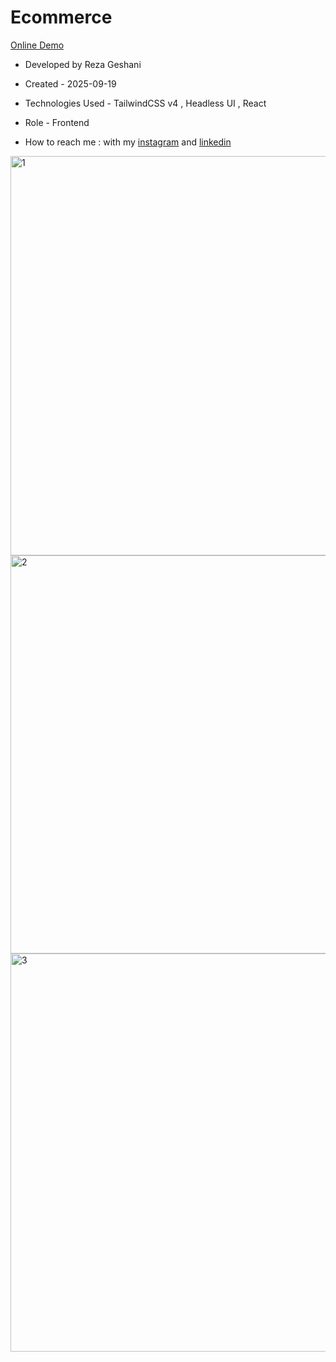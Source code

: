 # Ecommerce   

[Online Demo](https://ecommerce-wine-eta.vercel.app/)

- Developed by Reza Geshani                  

- Created - 2025-09-19      

- Technologies Used - TailwindCSS v4 , Headless UI , React       

- Role - Frontend

- How to reach me : with my [instagram](https://www.instagram.com/rezageshani_web) and [linkedin](http://www.linkedin.com/in/reza-geshani-web)

<img width="1350" height="639" alt="1" src="https://github.com/user-attachments/assets/76c7f54f-8719-4ac2-ad5f-47fd84f4afcb" />

<img width="1348" height="637" alt="2" src="https://github.com/user-attachments/assets/ddabd781-1432-44f0-aa7f-155a6ef3f409" />

<img width="1350" height="637" alt="3" src="https://github.com/user-attachments/assets/88c124bd-1230-44ff-a331-4858d1161110" />
